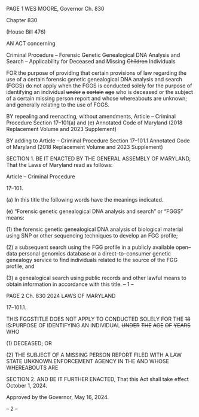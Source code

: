 PAGE 1
WES MOORE, Governor Ch. 830

Chapter 830

(House Bill 476)

AN ACT concerning

Criminal Procedure – Forensic Genetic Genealogical DNA Analysis and Search –
Applicability for Deceased and Missing ~~Children~~ Individuals

FOR the purpose of providing that certain provisions of law regarding the use of a certain
forensic genetic genealogical DNA analysis and search (FGGS) do not apply when
the FGGS is conducted solely for the purpose of identifying an individual ~~under~~ ~~a~~
~~certain~~ ~~age~~ who is deceased or the subject of a certain missing person report and
whose whereabouts are unknown; and generally relating to the use of FGGS.

BY repealing and reenacting, without amendments,
Article – Criminal Procedure
Section 17–101(a) and (e)
Annotated Code of Maryland
(2018 Replacement Volume and 2023 Supplement)

BY adding to
Article – Criminal Procedure
Section 17–101.1
Annotated Code of Maryland
(2018 Replacement Volume and 2023 Supplement)

SECTION 1. BE IT ENACTED BY THE GENERAL ASSEMBLY OF MARYLAND,
That the Laws of Maryland read as follows:

Article – Criminal Procedure

17–101.

(a) In this title the following words have the meanings indicated.

(e) “Forensic genetic genealogical DNA analysis and search” or “FGGS” means:

(1) the forensic genetic genealogical DNA analysis of biological material
using SNP or other sequencing techniques to develop an FGG profile;

(2) a subsequent search using the FGG profile in a publicly available
open–data personal genomics database or a direct–to–consumer genetic genealogy service
to find individuals related to the source of the FGG profile; and

(3) a genealogical search using public records and other lawful means to
obtain information in accordance with this title.
– 1 –

PAGE 2
Ch. 830 2024 LAWS OF MARYLAND

17–101.1.

THIS FGGSTITLE DOES NOT APPLY TO CONDUCTED SOLELY FOR THE
~~18~~ IS:PURPOSE OF IDENTIFYING AN INDIVIDUAL ~~UNDER~~ ~~THE~~ ~~AGE~~ ~~OF~~ ~~YEARS~~ WHO

(1) DECEASED; OR

(2) THE SUBJECT OF A MISSING PERSON REPORT FILED WITH A LAW
STATE UNKNOWN.ENFORCEMENT AGENCY IN THE AND WHOSE WHEREABOUTS ARE

SECTION 2. AND BE IT FURTHER ENACTED, That this Act shall take effect
October 1, 2024.

Approved by the Governor, May 16, 2024.

– 2 –